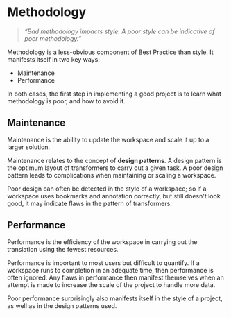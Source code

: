 # Methodology #

> *“Bad methodology impacts style. A poor style can be indicative of poor methodology.”*

Methodology is a less-obvious component of Best Practice than style. It manifests itself in two key ways:

- Maintenance
- Performance

In both cases, the first step in implementing a good project is to learn what methodology is poor, and how to avoid it.

## Maintenance ##

Maintenance is the ability to update the workspace and scale it up to a larger solution.

Maintenance relates to the concept of **design patterns**. A design pattern is the optimum layout of transformers to carry out a given task. A poor design pattern leads to complications when maintaining or scaling a workspace.

Poor design can often be detected in the style of a workspace; so if a workspace uses bookmarks and annotation correctly, but still doesn't look good, it may indicate flaws in the pattern of transformers.


## Performance ##

Performance is the efficiency of the workspace in carrying out the translation using the fewest resources.

Performance is important to most users but difficult to quantify. If a workspace runs to completion in an adequate time, then performance is often ignored. Any flaws in performance then manifest themselves when an attempt is made to increase the scale of the project to handle more data.

Poor performance surprisingly also manifests itself in the style of a project, as well as in the design patterns used.
